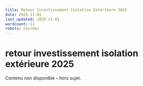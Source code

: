 ```yaml
---
title: Retour Investissement Isolation Extérieure 2025
date: 2025-11-01
last_updated: 2025-11-01
wordcount: 11
robots: noindex
---
```


# retour investissement isolation extérieure 2025

Contenu non disponible – hors sujet.